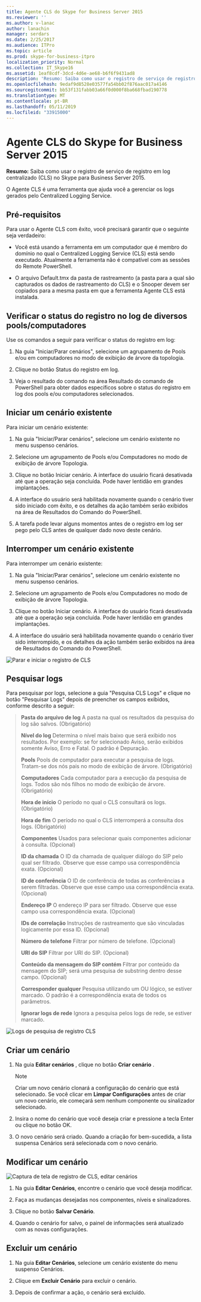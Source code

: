 ```yaml
---
title: Agente CLS do Skype for Business Server 2015
ms.reviewer: ''
ms.author: v-lanac
author: lanachin
manager: serdars
ms.date: 2/25/2017
ms.audience: ITPro
ms.topic: article
ms.prod: skype-for-business-itpro
localization_priority: Normal
ms.collection: IT_Skype16
ms.assetid: 1eaf8cdf-3dcd-4d6e-ae68-b6f6f9431ad8
description: 'Resumo: Saiba como usar o registro de serviço de registro em log centralizado (CLS) no Skype para Business Server 2015.'
ms.openlocfilehash: 9edaf9d8528e03577fa54bb02f876aac017a4146
ms.sourcegitcommit: bb53f131fabb03a66f0d000f8ba668fbad190778
ms.translationtype: MT
ms.contentlocale: pt-BR
ms.lasthandoff: 05/11/2019
ms.locfileid: "33915000"
---
```

# <a name="cls-logger-for-skype-for-business-server-2015"></a>Agente CLS do Skype for Business Server 2015
 
**Resumo:** Saiba como usar o registro de serviço de registro em log centralizado (CLS) no Skype para Business Server 2015.
  
O Agente CLS é uma ferramenta que ajuda você a gerenciar os logs gerados pelo Centralized Logging Service.
  
## <a name="prerequisites"></a>Pré-requisitos

Para usar o Agente CLS com êxito, você precisará garantir que o seguinte seja verdadeiro:
  
- Você está usando a ferramenta em um computador que é membro do domínio no qual o Centralized Logging Service (CLS) está sendo executado. Atualmente a ferramenta não é compatível com as sessões do Remote PowerShell.
    
- O arquivo Default.tmx da pasta de rastreamento (a pasta para a qual são capturados os dados de rastreamento do CLS) e o Snooper devem ser copiados para a mesma pasta em que a ferramenta Agente CLS está instalada.
    
## <a name="check-the-logging-status-of-a-set-of-poolscomputers"></a>Verificar o status do registro no log de diversos pools/computadores

Use os comandos a seguir para verificar o status do registro em log:
  
1. Na guia "Iniciar/Parar cenários", selecione um agrupamento de Pools e/ou em computadores no modo de exibição de árvore da topologia.
    
2. Clique no botão Status do registro em log.
    
3. Veja o resultado do comando na área Resultado do comando de PowerShell para obter dados específicos sobre o status do registro em log dos pools e/ou computadores selecionados.
    
## <a name="start-an-existing-scenario"></a>Iniciar um cenário existente

Para iniciar um cenário existente:
  
1. Na guia "Iniciar/Parar cenários", selecione um cenário existente no menu suspenso cenários.
    
2. Selecione um agrupamento de Pools e/ou Computadores no modo de exibição de árvore Topologia.
    
3. Clique no botão Iniciar cenário. A interface do usuário ficará desativada até que a operação seja concluída. Pode haver lentidão em grandes implantações.
    
4. A interface do usuário será habilitada novamente quando o cenário tiver sido iniciado com êxito, e os detalhes da ação também serão exibidos na área de Resultados do Comando do PowerShell.
    
5. A tarefa pode levar alguns momentos antes de o registro em log ser pego pelo CLS antes de qualquer dado novo deste cenário.
    
## <a name="stop-an-existing-scenario"></a>Interromper um cenário existente

Para interromper um cenário existente:
  
1. Na guia "Iniciar/Parar cenários", selecione um cenário existente no menu suspenso cenários.
    
2. Selecione um agrupamento de Pools e/ou Computadores no modo de exibição de árvore Topologia.
    
3. Clique no botão Iniciar cenário. A interface do usuário ficará desativada até que a operação seja concluída. Pode haver lentidão em grandes implantações.
    
4. A interface do usuário será habilitada novamente quando o cenário tiver sido interrompido, e os detalhes da ação também serão exibidos na área de Resultados do Comando do PowerShell.
    
![Parar e iniciar o registro de CLS](../../media/2c4a36c2-b5db-4550-a3b3-41f18e0e2f0c.png)
  
## <a name="search-for-logs"></a>Pesquisar logs

Para pesquisar por logs, selecione a guia "Pesquisa CLS Logs" e clique no botão "Pesquisar Logs" depois de preencher os campos exibidos, conforme descrito a seguir:
  
> **Pasta do arquivo de log** A pasta na qual os resultados da pesquisa do log são salvos. (Obrigatório)
> 
> **Nível do log** Determina o nível mais baixo que será exibido nos resultados. Por exemplo: se for selecionado Aviso, serão exibidos somente Aviso, Erro e Fatal. O padrão é Depuração.
> 
> **Pools** Pools de computador para executar a pesquisa de logs. Tratam-se dos nós pais no modo de exibição de árvore. (Obrigatório)
> 
> **Computadores** Cada computador para a execução da pesquisa de logs. Todos são nós filhos no modo de exibição de árvore. (Obrigatório)
> 
> **Hora de início** O período no qual o CLS consultará os logs. (Obrigatório)
> 
> **Hora de fim** O período no qual o CLS interromperá a consulta dos logs. (Obrigatório)
> 
> **Componentes** Usados para selecionar quais componentes adicionar à consulta. (Opcional)
> 
> **ID da chamada** O ID da chamada de qualquer diálogo do SIP pelo qual ser filtrado. Observe que esse campo usa correspondência exata. (Opcional)
> 
> **ID de conferência** O ID de conferência de todas as conferências a serem filtradas. Observe que esse campo usa correspondência exata. (Opcional)
> 
> **Endereço IP** O endereço IP para ser filtrado. Observe que esse campo usa correspondência exata. (Opcional)
> 
> **IDs de correlação** Instruções de rastreamento que são vinculadas logicamente por essa ID. (Opcional)
> 
> **Número de telefone** Filtrar por número de telefone. (Opcional)
> 
> **URI do SIP** Filtrar por URI do SIP. (Opcional)
> 
> **Conteúdo da mensagem do SIP contém** Filtrar por conteúdo da mensagem do SIP; será uma pesquisa de substring dentro desse campo. (Opcional)
> 
> **Corresponder qualquer** Pesquisa utilizando um OU lógico, se estiver marcado. O padrão é a correspondência exata de todos os parâmetros.
> 
> **Ignorar logs de rede** Ignora a pesquisa pelos logs de rede, se estiver marcado.
    
![Logs de pesquisa de registro CLS](../../media/5793ea3c-6f5f-40ef-8b53-100da831eedf.png)
  
## <a name="create-a-scenario"></a>Criar um cenário

1. Na guia **Editar cenários** , clique no botão **Criar cenário** .
    
    > [!NOTE]
    > Criar um novo cenário clonará a configuração do cenário que está selecionado. Se você clicar em **Limpar Configurações** antes de criar um novo cenário, ele começará sem nenhum componente ou sinalizador selecionado.
  
2. Insira o nome do cenário que você deseja criar e pressione a tecla Enter ou clique no botão OK.
    
3. O novo cenário será criado. Quando a criação for bem-sucedida, a lista suspensa Cenários será selecionada com o novo cenário.
    
## <a name="modify-a-scenario"></a>Modificar um cenário

![Captura de tela de registro de CLS, editar cenários](../../media/abbbcac0-8a2e-48af-a22f-4fee0283a29f.png)
  
1. Na guia **Editar Cenários**, encontre o cenário que você deseja modificar.
    
2. Faça as mudanças desejadas nos componentes, níveis e sinalizadores.
    
3. Clique no botão **Salvar Cenário**.
    
4. Quando o cenário for salvo, o painel de informações será atualizado com as novas configurações.
    
## <a name="delete-a-scenario"></a>Excluir um cenário

1. Na guia **Editar Cenários**, selecione um cenário existente do menu suspenso Cenários.
    
2. Clique em **Excluir Cenário** para excluir o cenário.
    
3. Depois de confirmar a ação, o cenário será excluído.
    

